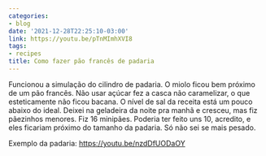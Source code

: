 ```yaml
---
categories:
- blog
date: '2021-12-28T22:25:10-03:00'
link: https://youtu.be/pTnMImhXVI8
tags:
- recipes
title: Como fazer pão francês de padaria
---
```


Funcionou a simulação do cilindro de padaria. O miolo ficou bem próximo de um pão francês. Não usar açúcar fez a casca não caramelizar, o que esteticamente não ficou bacana. O nível de sal da receita está um pouco abaixo do ideal. Deixei na geladeira da noite pra manhã e cresceu, mas fiz pãezinhos menores. Fiz 16 minipães. Poderia ter feito uns 10, acredito, e eles ficariam próximo do tamanho da padaria. Só não sei se mais pesado.

Exemplo da padaria: https://youtu.be/nzdDfUODaOY
